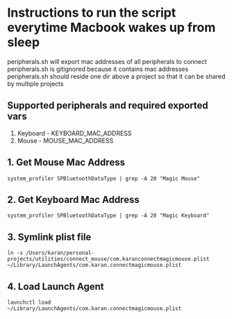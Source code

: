 # Instructions to run the script everytime Macbook wakes up from sleep

peripherals.sh will export mac addresses of all peripherals to connect \
peripherals.sh is gitignored because it contains mac addresses \
peripherals.sh should reside one dir above a project so that it can be shared by multiple projects

## Supported peripherals and required exported vars
1. Keyboard - KEYBOARD_MAC_ADDRESS
2. Mouse - MOUSE_MAC_ADDRESS

## 1. Get Mouse Mac Address
```shell
system_profiler SPBluetoothDataType | grep -A 20 "Magic Mouse"
```

## 2. Get Keyboard Mac Address
```shell
system_profiler SPBluetoothDataType | grep -A 20 "Magic Keyboard"
```

## 3. Symlink plist file

```shell
ln -s /Users/karan/personal-projects/utilities/connect_mouse/com.karanconnectmagicmouse.plist ~/Library/LaunchAgents/com.karan.connectmagicmouse.plist
```

## 4. Load Launch Agent

```shell
launchctl load ~/Library/LaunchAgents/com.karan.connectmagicmouse.plist
```
